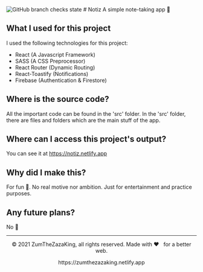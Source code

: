 <img alt="GitHub branch checks state" src="https://img.shields.io/github/checks-status/zumthezazaking/notiz/master">
# Notiz
A simple note-taking app 🙂

## What I used for this project
I used the following technologies for this project:

- React (A Javascript Framework)
- SASS (A CSS Preprocessor)
- React Router (Dynamic Routing)
- React-Toastify (Notifications)
- Firebase (Authentication & Firestore)


## Where is the source code?
All the important code can be found in the 'src' folder. In the 'src' folder, there are files and folders which are the main stuff of the app.


## Where can I access this project's output?
You can see it at https://notiz.netlify.app


## Why did I make this?
For fun 🙂. No real motive nor ambition. Just for entertainment and practice purposes.


## Any future plans? 
No 🙂

---
<p align="center"> © 2021 ZumTheZazaKing, all rights reserved. Made with ❤️ &nbsp; for a better web. </p>
<p align="center">
https://zumthezazaking.netlify.app
</p>
